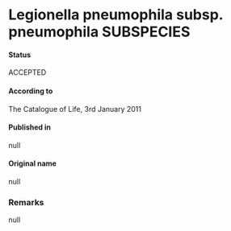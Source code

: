 Legionella pneumophila subsp. pneumophila SUBSPECIES
=======

#### Status
ACCEPTED

#### According to
The Catalogue of Life, 3rd January 2011

#### Published in
null

#### Original name
null

### Remarks
null